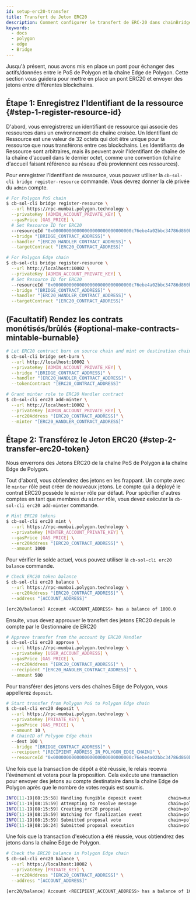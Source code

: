 ```yaml
---
id: setup-erc20-transfer
title: Transfert de Jeton ERC20
description: Comment configurer le transfert de ERC-20 dans chainBridge
keywords:
  - docs
  - polygon
  - edge
  - Bridge
---
```


Jusqu'à présent, nous avons mis en place un pont pour échanger des actifs/données entre le PoS de Polygon et la chaîne Edge de Polygon. Cette section vous guidera pour mettre en place un pont ERC20 et envoyer des jetons entre différentes blockchains.

## Étape 1: Enregistrez l'Identifiant de la ressource {#step-1-register-resource-id}

D'abord, vous enregistrerez un identifiant de ressource qui associe des ressources dans un environnement de chaîne croisée. Un Identifiant de Ressource est une valeur de 32 octets qui doit être unique pour la ressource que nous transférons entre ces blockchains. Les Identifiants de Ressource sont arbitraires, mais ils peuvent avoir l'Identifiant de chaîne de la chaîne d'accueil dans le dernier octet, comme une convention (chaîne d'accueil faisant référence au réseau d'où proviennent ces ressources).

Pour enregistrer l'Identifiant de ressource, vous pouvez utiliser la `cb-sol-cli bridge register-resource` commande. Vous devrez donner la clé privée du `admin` compte.

```bash
# For Polygon PoS chain
$ cb-sol-cli bridge register-resource \
  --url https://rpc-mumbai.polygon.technology \
  --privateKey [ADMIN_ACCOUNT_PRIVATE_KEY] \
  --gasPrice [GAS_PRICE] \
  # Set Resource ID for ERC20
  --resourceId "0x000000000000000000000000000000c76ebe4a02bbc34786d860b355f5a5ce00" \
  --bridge "[BRIDGE_CONTRACT_ADDRESS]" \
  --handler "[ERC20_HANDLER_CONTRACT_ADDRESS]" \
  --targetContract "[ERC20_CONTRACT_ADDRESS]"

# For Polygon Edge chain
$ cb-sol-cli bridge register-resource \
  --url http://localhost:10002 \
  --privateKey [ADMIN_ACCOUNT_PRIVATE_KEY] \
  # Set Resource ID for ERC20
  --resourceId "0x000000000000000000000000000000c76ebe4a02bbc34786d860b355f5a5ce00" \
  --bridge "[BRIDGE_CONTRACT_ADDRESS]" \
  --handler "[ERC20_HANDLER_CONTRACT_ADDRESS]" \
  --targetContract "[ERC20_CONTRACT_ADDRESS]"
```

## (Facultatif) Rendez les contrats monétisés/brûlés {#optional-make-contracts-mintable-burnable}


```bash
# Let ERC20 contract burn on source chain and mint on destination chain
$ cb-sol-cli bridge set-burn \
  --url http://localhost:10002 \
  --privateKey [ADMIN_ACCOUNT_PRIVATE_KEY] \
  --bridge "[BRIDGE_CONTRACT_ADDRESS]" \
  --handler "[ERC20_HANDLER_CONTRACT_ADDRESS]" \
  --tokenContract "[ERC20_CONTRACT_ADDRESS]"

# Grant minter role to ERC20 Handler contract
$ cb-sol-cli erc20 add-minter \
  --url http://localhost:10002 \
  --privateKey [ADMIN_ACCOUNT_PRIVATE_KEY] \
  --erc20Address "[ERC20_CONTRACT_ADDRESS]" \
  --minter "[ERC20_HANDLER_CONTRACT_ADDRESS]"
```

## Étape 2: Transférez le Jeton ERC20 {#step-2-transfer-erc20-token}

Nous enverrons des Jetons ERC20 de la chaîne PoS de Polygon à la chaîne Edge de Polygon.

Tout d'abord, vous obtiendrez des jetons en les frappant. Un compte avec le `minter` rôle peut créer de nouveaux jetons. Le compte qui a déployé le contrat ERC20 possède le `minter` rôle par défaut. Pour spécifier d'autres comptes en tant que membres du `minter` rôle, vous devez exécuter la `cb-sol-cli erc20 add-minter` commande.

```bash
# Mint ERC20 tokens
$ cb-sol-cli erc20 mint \
  --url https://rpc-mumbai.polygon.technology \
  --privateKey [MINTER_ACCOUNT_PRIVATE_KEY] \
  --gasPrice [GAS_PRICE] \
  --erc20Address "[ERC20_CONTRACT_ADDRESS]" \
  --amount 1000
```

Pour vérifier le solde actuel, vous pouvez utiliser la `cb-sol-cli erc20 balance` commande.

```bash
# Check ERC20 token balance
$ cb-sol-cli erc20 balance \
  --url https://rpc-mumbai.polygon.technology \
  --erc20Address "[ERC20_CONTRACT_ADDRESS]" \
  --address "[ACCOUNT_ADDRESS]"

[erc20/balance] Account <ACCOUNT_ADDRESS> has a balance of 1000.0
```

Ensuite, vous devez approuver le transfert des jetons ERC20 depuis le compte par le Gestionnaire de ERC20

```bash
# Approve transfer from the account by ERC20 Handler
$ cb-sol-cli erc20 approve \
  --url https://rpc-mumbai.polygon.technology \
  --privateKey [USER_ACCOUNT_ADDRESS] \
  --gasPrice [GAS_PRICE] \
  --erc20Address "[ERC20_CONTRACT_ADDRESS]" \
  --recipient "[ERC20_HANDLER_CONTRACT_ADDRESS]" \
  --amount 500
```

Pour transférer des jetons vers des chaînes Edge de Polygon, vous appellerez `deposit`.

```bash
# Start transfer from Polygon PoS to Polygon Edge chain
$ cb-sol-cli erc20 deposit \
  --url https://rpc-mumbai.polygon.technology \
  --privateKey [PRIVATE_KEY] \
  --gasPrice [GAS_PRICE] \
  --amount 10 \
  # ChainID of Polygon Edge chain
  --dest 100 \
  --bridge "[BRIDGE_CONTRACT_ADDRESS]" \
  --recipient "[RECIPIENT_ADDRESS_IN_POLYGON_EDGE_CHAIN]" \
  --resourceId "0x000000000000000000000000000000c76ebe4a02bbc34786d860b355f5a5ce00"
```

Une fois que la transaction de dépôt a été réussie, le relais recevra l'événement et votera pour la proposition. Cela exécute une transaction pour envoyer des jetons au compte destinataire dans la chaîne Edge de Polygon après que le nombre de votes requis est soumis.

```bash
INFO[11-19|08:15:58] Handling fungible deposit event          chain=mumbai dest=100 nonce=1
INFO[11-19|08:15:59] Attempting to resolve message            chain=polygon-edge type=FungibleTransfer src=99 dst=100 nonce=1 rId=000000000000000000000000000000c76ebe4a02bbc34786d860b355f5a5ce00
INFO[11-19|08:15:59] Creating erc20 proposal                  chain=polygon-edge src=99 nonce=1
INFO[11-19|08:15:59] Watching for finalization event          chain=polygon-edge src=99 nonce=1
INFO[11-19|08:15:59] Submitted proposal vote                  chain=polygon-edge tx=0x67a97849951cdf0480e24a95f59adc65ae75da23d00b4ab22e917a2ad2fa940d src=99 depositNonce=1 gasPrice=1
INFO[11-19|08:16:24] Submitted proposal execution             chain=polygon-edge tx=0x63615a775a55fcb00676a40e3c9025eeefec94d0c32ee14548891b71f8d1aad1 src=99 dst=100 nonce=1 gasPrice=5
```

Une fois que la transaction d'exécution a été réussie, vous obtiendrez des jetons dans la chaîne Edge de Polygon.

```bash
# Check the ERC20 balance in Polygon Edge chain
$ cb-sol-cli erc20 balance \
  --url https://localhost:10002 \
  --privateKey [PRIVATE_KEY] \
  --erc20Address "[ERC20_CONTRACT_ADDRESS]" \
  --address "[ACCOUNT_ADDRESS]"

[erc20/balance] Account <RECIPIENT_ACCOUNT_ADDRESS> has a balance of 10.0
```
